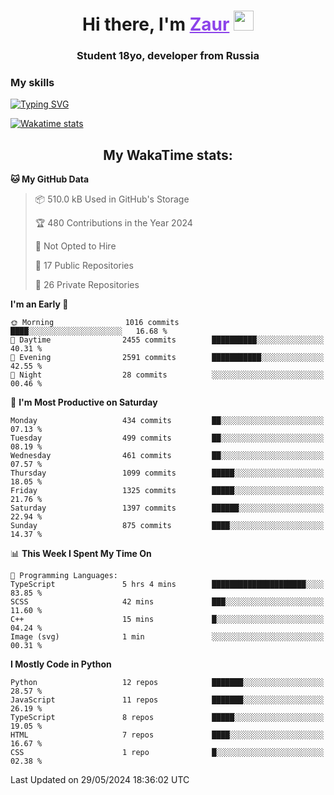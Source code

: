 <h1 align="center">
    Hi there, I'm 
    <a href="https://t.me/skyguy" target="_blank" style="color: #8C43EA">Zaur</a>
    <img src="https://github.com/blackcater/blackcater/raw/main/images/Hi.gif" height="32">
</h1>

<h3 align="center">
    Student 18yo, developer from Russia
</h3>  

### **My skills**
[![Typing SVG](https://readme-typing-svg.herokuapp.com?font=Oxanium&duration=3000&pause=1500&color=8C43EA&height=30&lines=Python:+FastAPI,+Flask,+Aiogram,+Telethon;SQL:+PostgreSQL,+SQLite;JavaScript/TypeScript:+React.js;HTML+(PUG),+CSS+(SCSS))](https://git.io/typing-svg)

[![Wakatime stats](https://github-readme-stats.vercel.app/api/wakatime?username=skyguy&hide_title=true&show_icons=true&title_color=8C43EA&icon_color=BE57EA&bg_color=30,191919,341b56&text_color=B1B1B1&border_radius=10&hide_border=true)](https://github.com/anuraghazra/github-readme-stats)


<h2 align="center"> My WakaTime stats: </h2>

<!--START_SECTION:waka-->
**🐱 My GitHub Data** 

> 📦 510.0 kB Used in GitHub's Storage 
 > 
> 🏆 480 Contributions in the Year 2024
 > 
> 🚫 Not Opted to Hire
 > 
> 📜 17 Public Repositories 
 > 
> 🔑 26 Private Repositories 
 > 
**I'm an Early 🐤** 

```text
🌞 Morning                1016 commits        ████░░░░░░░░░░░░░░░░░░░░░   16.68 % 
🌆 Daytime                2455 commits        ██████████░░░░░░░░░░░░░░░   40.31 % 
🌃 Evening                2591 commits        ███████████░░░░░░░░░░░░░░   42.55 % 
🌙 Night                  28 commits          ░░░░░░░░░░░░░░░░░░░░░░░░░   00.46 % 
```
📅 **I'm Most Productive on Saturday** 

```text
Monday                   434 commits         ██░░░░░░░░░░░░░░░░░░░░░░░   07.13 % 
Tuesday                  499 commits         ██░░░░░░░░░░░░░░░░░░░░░░░   08.19 % 
Wednesday                461 commits         ██░░░░░░░░░░░░░░░░░░░░░░░   07.57 % 
Thursday                 1099 commits        █████░░░░░░░░░░░░░░░░░░░░   18.05 % 
Friday                   1325 commits        █████░░░░░░░░░░░░░░░░░░░░   21.76 % 
Saturday                 1397 commits        ██████░░░░░░░░░░░░░░░░░░░   22.94 % 
Sunday                   875 commits         ████░░░░░░░░░░░░░░░░░░░░░   14.37 % 
```


📊 **This Week I Spent My Time On** 

```text
💬 Programming Languages: 
TypeScript               5 hrs 4 mins        █████████████████████░░░░   83.85 % 
SCSS                     42 mins             ███░░░░░░░░░░░░░░░░░░░░░░   11.60 % 
C++                      15 mins             █░░░░░░░░░░░░░░░░░░░░░░░░   04.24 % 
Image (svg)              1 min               ░░░░░░░░░░░░░░░░░░░░░░░░░   00.31 % 
```

**I Mostly Code in Python** 

```text
Python                   12 repos            ███████░░░░░░░░░░░░░░░░░░   28.57 % 
JavaScript               11 repos            ███████░░░░░░░░░░░░░░░░░░   26.19 % 
TypeScript               8 repos             █████░░░░░░░░░░░░░░░░░░░░   19.05 % 
HTML                     7 repos             ████░░░░░░░░░░░░░░░░░░░░░   16.67 % 
CSS                      1 repo              █░░░░░░░░░░░░░░░░░░░░░░░░   02.38 % 
```




 Last Updated on 29/05/2024 18:36:02 UTC
<!--END_SECTION:waka-->
